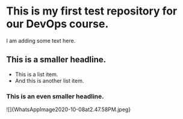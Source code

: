 # This is my first test repository for our DevOps course.

I am adding some text here. 

## This is a smaller headline. 

* This is a list item.
* And this is another list item.

### This is an even smaller headline. 

![]{WhatsAppImage2020-10-08at2.47.58PM.jpeg}
